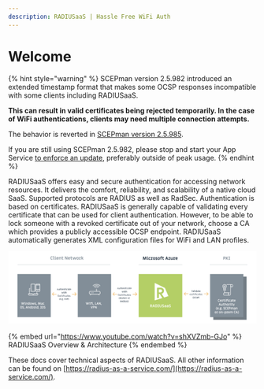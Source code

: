 ```yaml
---
description: RADIUSaaS | Hassle Free WiFi Auth
---
```


# Welcome

{% hint style="warning" %}
SCEPman version 2.5.982 introduced an extended timestamp format that makes some OCSP responses incompatible with some clients including RADIUSaaS.&#x20;

**This can result in valid certificates being rejected temporarily. In the case of WiFi authentications, clients may need multiple connection attempts.**

The behavior is reverted in [SCEPman version 2.5.985](broken-reference).&#x20;

If you are still using SCEPman 2.5.982, please stop and start your App Service [to enforce an update](https://docs.scepman.com/advanced-configuration/update-strategy#evergreen-approach), preferably outside of peak usage.
{% endhint %}

RADIUSaaS offers easy and secure authentication for accessing network resources. It delivers the comfort, reliability, and scalability of a native cloud SaaS. Supported protocols are RADIUS as well as RadSec. Authentication is based on certificates. RADIUSaaS is generally capable of validating every certificate that can be used for client authentication. However, to be able to lock someone with a revoked certificate out of your network, choose a CA which provides a publicly accessible OCSP endpoint. RADIUSaaS automatically generates XML configuration files for WiFi and LAN profiles.

![](.gitbook/assets/radius-aas-flow.png)

{% embed url="https://www.youtube.com/watch?v=shXVZmb-GJo" %}
RADIUSaaS Overview & Architecture
{% endembed %}

These docs cover technical aspects of RADIUSaaS. All other information can be found on [https://radius-as-a-service.com/](https://radius-as-a-service.com/).
